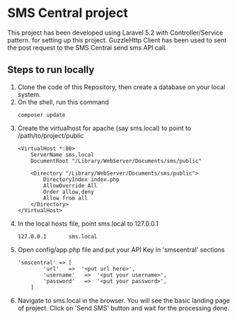 # SMS Central project
This project has been developed using Laravel 5.2 with Controller/Service pattern. for setting up this project. GuzzleHttp Client has been used to sent the post request to the SMS Central send sms API call.

## Steps to run locally
1. Clone the code of this Repository, then create a database on your local system.
2. On the shell, run this command
    ```
    composer update
    ```
3. Create the virtualhost for apache (say sms.local) to point to /path/to/project/public
    ```
    <VirtualHost *:80>
        ServerName sms.local
        DocumentRoot "/Library/WebServer/Documents/sms/public"

        <Directory "/Library/WebServer/Documents/sms/public">
            DirectoryIndex index.php
            AllowOverride All
            Order allow,deny
            Allow from all
        </Directory>
    </VirtualHost>
    ```
4. In the local hosts file, point sms.local to 127.0.0.1
    ```
    127.0.0.1       sms.local
    ```
5. Open config/app.php file and put your API Key in 'smscentral' sections
    ```
    'smscentral' => [
            'url'   =>  '<put url here>',
            'username'   =>  '<put your username>',
            'password'   =>  '<put your password>',
        ]
    ```
6. Navigate to sms.local in the browser. You will see the basic landing page of project. Click on 'Send SMS' button and wait for the processing done.
